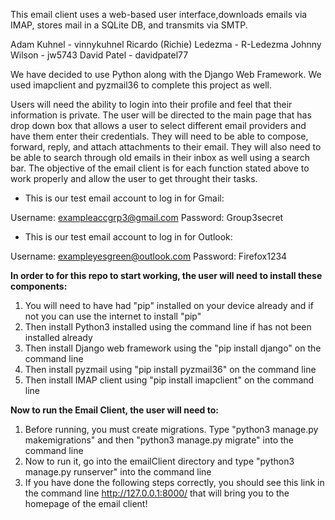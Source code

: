 This email client uses a web-based user interface,downloads emails via IMAP, stores mail in a SQLite DB, and transmits via SMTP.

Adam Kuhnel - vinnykuhnel Ricardo (Richie) Ledezma - R-Ledezma Johnny Wilson - jw5743 David Patel - davidpatel77

We have decided to use Python along with the Django Web Framework. We used imapclient and pyzmail36 to complete this project as well.  

Users will need the ability to login into their profile and feel that their information is private. The user will be directed to the main page that has drop down box that allows a user to select different email providers and have them enter their credentials. They will need to be able to compose, forward, reply, and attach attachments to their email. They will also need to be able to search through old emails in their inbox as well using a search bar. The objective of the email client is for each function stated above to work properly and allow the user to get throught their tasks.

- This is our test email account to log in for Gmail:

Username: exampleaccgrp3@gmail.com
Password: Group3secret

- This is our test email account to log in for Outlook:

Username: exampleyesgreen@outlook.com
Password: Firefox1234

**In order to for this repo to start working, the user will need to install these components:**
1. You will need to have had "pip" installed on your device already and if not you can use the internet to install "pip"
2. Then install Python3 installed using the command line if has not been installed already
3. Then install Django web framework using the "pip install django" on the command line
4. Then install pyzmail using "pip install pyzmail36" on the command line
5. Then install IMAP client using "pip install imapclient" on the command line

**Now to run the Email Client, the user will need to:**
1. Before running, you must create migrations. Type "python3 manage.py makemigrations" and then "python3 manage.py migrate" into the command line
2. Now to run it, go into the emailClient directory and type "python3 manage.py runserver" into the command line
3. If you have done the following steps correctly, you should see this link in the command line http://127.0.0.1:8000/ that will bring you to the homepage of the email client!



